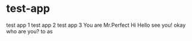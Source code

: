 # test-app
test app 1
test app 2
test app 3
You are Mr.Perfect
Hi
Hello
see you!
okay
who are you?
to 
as